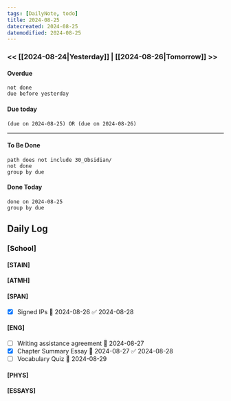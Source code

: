 ```yaml
---
tags: [DailyNote, todo]
title: 2024-08-25
datecreated: 2024-08-25
datemodified: 2024-08-25
---
```


### << [[2024-08-24|Yesterday]] | [[2024-08-26|Tomorrow]] >>

#### Overdue
```tasks
not done
due before yesterday
```
#### Due today

```tasks
(due on 2024-08-25) OR (due on 2024-08-26) 

```
---
#### To Be Done

```tasks
path does not include 30_Obsidian/
not done
group by due
```

#### Done Today

```tasks
done on 2024-08-25
group by due
```

## Daily Log

### [School]

#### [STAIN]


#### [ATMH]


#### [SPAN]
- [x] Signed IPs 📅 2024-08-26 ✅ 2024-08-28

#### [ENG]
- [ ] Writing assistance agreement 📅 2024-08-27
- [x] Chapter Summary Essay 📅 2024-08-27 ✅ 2024-08-28
- [ ] Vocabulary Quiz 📅 2024-08-29

#### [PHYS]

#### [ESSAYS]